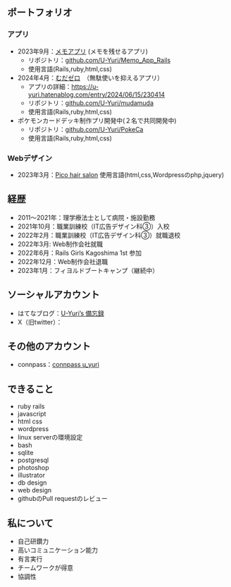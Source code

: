 ## ポートフォリオ
### アプリ
- 2023年9月：[メモアプリ](https://memo.uezono.studio/) (メモを残せるアプリ)
  - リポジトリ：[github.com/U-Yuri/Memo_App_Rails](https://github.com/U-Yuri/Memo_App_Rails)
  - 使用言語(Rails,ruby,html,css)
- 2024年4月：[むだゼロ](https://mudazero.uezono.studio/)　（無駄使いを抑えるアプリ）
  - アプリの詳細：https://u-yuri.hatenablog.com/entry/2024/06/15/230414
  - リポジトリ：[github.com/U-Yuri/mudamuda](https://github.com/U-Yuri/mudamuda)
  - 使用言語(Rails,ruby,html,css)
- ポケモンカードデッキ制作プリ開発中(２名で共同開発中)
  - リポジトリ：[github.com/U-Yuri/PokeCa](https://github.com/U-Yuri/PokeCa)
  - 使用言語(Rails,ruby,html,css)
### Webデザイン
- 2023年3月：[Pico hair salon](https://pico-salon.com/)
  使用言語(html,css,Wordpressのphp,jquery)

## 経歴
- 2011〜2021年：理学療法士として病院・施設勤務
- 2021年10月：職業訓練校（IT広告デザイン科③）入校
- 2022年2月：職業訓練校（IT広告デザイン科③）就職退校
- 2022年3月: Web制作会社就職
- 2022年6月：Rails Girls Kagoshima 1st 参加
- 2022年12月：Web制作会社退職
- 2023年1月：フィヨルドブートキャンプ（継続中）

## ソーシャルアカウント
- はてなブログ：[U-Yuri’s 備忘録](https://u-yuri.hatenablog.com/archive)
- X（旧twitter）：
## その他のアカウント
- connpass：[connpass u_yuri](https://connpass.com/user/yuri_03/)

## できること
- ruby rails
- javascript
- html css
- wordpress
- linux serverの環境設定
- bash
- sqlite
- postgresql
- photoshop
- illustrator
- db design
- web design
- githubのPull requestのレビュー
## 私について
- 自己研鑽力
- 高いコミュニケーション能力
- 有言実行
- チームワークが得意
- 協調性
<!--
**U-Yuri/U-Yuri** is a ✨ _special_ ✨ repository because its `README.md` (this file) appears on your GitHub profile.

Here are some ideas to get you started:

- 🔭 I’m currently working on ...
- 🌱 I’m currently learning ...
- 👯 I’m looking to collaborate on ...
- 🤔 I’m looking for help with ...
- 💬 Ask me about ...
- 📫 How to reach me: ...
- 😄 Pronouns: ...
- ⚡ Fun fact: ...
-->
